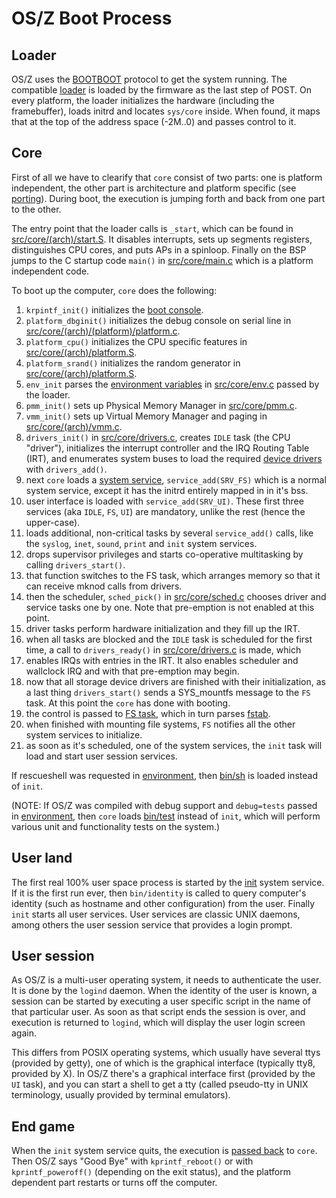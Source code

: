 OS/Z Boot Process
=================

Loader
------

OS/Z uses the [BOOTBOOT](https://gitlab.com/bztsrc/bootboot) protocol to get the system running.
The compatible [loader](https://gitlab.com/bztsrc/osz/tree/master/loader) is loaded by the firmware as the last step of POST.
On every platform, the loader initializes the hardware (including the framebuffer), loads initrd and locates `sys/core` inside.
When found, it maps that at the top of the address space (-2M..0) and passes control to it.

Core
----

First of all we have to clearify that `core` consist of two parts: one is platform independent, the other part is
architecture and platform specific (see [porting](https://gitlab.com/bztsrc/osz/blob/master/docs/porting.en.md)).
During boot, the execution is jumping forth and back from one part to the other.

The entry point that the loader calls is `_start`, which can be found in [src/core/(arch)/start.S](https://gitlab.com/bztsrc/osz/blob/master/src/core/x86_64/start.S).
It disables interrupts, sets up segments registers, distinguishes CPU cores, and puts APs in a spinloop.
Finally on the BSP jumps to the C startup code `main()` in [src/core/main.c](https://gitlab.com/bztsrc/osz/blob/master/src/core/main.c) which is a platform independent code.

To boot up the computer, `core` does the following:

1. `krpintf_init()` initializes the [boot console](https://gitlab.com/bztsrc/osz/blob/master/src/core/kprintf.c).
2. `platform_dbginit()` initializes the debug console on serial line in [src/core/(arch)/(platform)/platform.c](https://gitlab.com/bztsrc/osz/blob/master/src/core/x86_64/ibmpc/platform.c).
3. `platform_cpu()` initializes the CPU specific features in [src/core/(arch)/platform.S](https://gitlab.com/bztsrc/osz/blob/master/src/core/x86_64/platform.S).
4. `platform_srand()` initializes the random generator in [src/core/(arch)/platform.S](https://gitlab.com/bztsrc/osz/blob/master/src/core/x86_64/platform.S).
5. `env_init` parses the [environment variables](https://gitlab.com/bztsrc/osz/blob/master/docs/bootopts.en.md) in [src/core/env.c](https://gitlab.com/bztsrc/osz/blob/master/src/core/env.c) passed by the loader.
6. `pmm_init()` sets up Physical Memory Manager in [src/core/pmm.c](https://gitlab.com/bztsrc/osz/blob/master/src/core/pmm.c).
7. `vmm_init()` sets up Virtual Memory Manager and paging in [src/core/(arch)/vmm.c](https://gitlab.com/bztsrc/osz/blob/master/src/core/x86_64/vmm.c).
8. `drivers_init()` in [src/core/drivers.c](https://gitlab.com/bztsrc/osz/blob/master/src/core/drivers.c), creates `IDLE` task (the CPU "driver"), initializes the interrupt controller and the IRQ Routing Table (IRT), and enumerates system buses to load the required [device drivers](https://gitlab.com/bztsrc/osz/blob/master/docs/drivers.en.md) with `drivers_add()`.
9. next `core` loads a [system service](https://gitlab.com/bztsrc/osz/blob/master/docs/services.en.md), `service_add(SRV_FS)` which is a normal system service, except it has the initrd entirely mapped in in it's bss.
10. user interface is loaded with `service_add(SRV_UI)`. These first three services (aka `IDLE`, `FS`, `UI`) are mandatory, unlike the rest (hence the upper-case).
11. loads additional, non-critical tasks by several `service_add()` calls, like the `syslog`, `inet`, `sound`, `print` and `init` system services.
12. drops supervisor privileges and starts co-operative multitasking by calling `drivers_start()`.
13. that function switches to the FS task, which arranges memory so that it can receive mknod calls from drivers.
14. then the scheduler, `sched_pick()` in [src/core/sched.c](https://gitlab.com/bztsrc/osz/blob/master/src/core/sched.c) chooses driver and service tasks one by one. Note that pre-emption is not enabled at this point.
15. driver tasks perform hardware initialization and they fill up the IRT.
16. when all tasks are blocked and the `IDLE` task is scheduled for the first time, a call to `drivers_ready()` in [src/core/drivers.c](https://gitlab.com/bztsrc/osz/blob/master/src/core/drivers.c) is made, which
17. enables IRQs with entries in the IRT. It also enables scheduler and wallclock IRQ and with that pre-emption may begin.
18. now that all storage device drivers are finished with their initialization, as a last thing `drivers_start()` sends a SYS_mountfs message to the `FS` task. At this point the `core` has done with booting.
19. the control is passed to [FS task](https://gitlab.com/bztsrc/osz/blob/master/src/fs/main.c), which in turn parses [fstab](https://gitlab.com/bztsrc/osz/blob/master/etc/sys/etc/fstab).
20. when finished with mounting file systems, `FS` notifies all the other system services to initialize.
21. as soon as it's scheduled, one of the system services, the `init` task will load and start user session services.

If rescueshell was requested in [environment](https://gitlab.com/bztsrc/osz/blob/master/etc/sys/config), then [bin/sh](https://gitlab.com/bztsrc/osz/blob/master/src/sh/main.c) is loaded instead of `init`.

(NOTE: If OS/Z was compiled with debug support and `debug=tests` passed in [environment](https://gitlab.com/bztsrc/osz/blob/master/etc/sys/config),
then `core` loads [bin/test](https://gitlab.com/bztsrc/osz/blob/master/src/test/main.c) instead of `init`, which will perform various unit and functionality tests on the system.)

User land
---------

The first real 100% user space process is started by the [init](https://gitlab.com/bztsrc/osz/blob/master/src/init/main.c) system service.
If it is the first run ever, then `bin/identity` is called to query computer's identity (such as hostname and other configuration) from the user.
Finally `init` starts all user services. User services are classic UNIX daemons, among others the user session service that provides a login prompt.

User session
------------

As OS/Z is a multi-user operating system, it needs to authenticate the user. It is done by the `logind` daemon. When
the identity of the user is known, a session can be started by executing a user specific script in the name of that particular user.
As soon as that script ends the session is over, and execution is returned to `logind`, which will display the user login screen again.

This differs from POSIX operating systems, which usually have several ttys (provided by getty), one of which is the graphical
interface (typically tty8, provided by X). In OS/Z there's a graphical interface first (provided by the `UI` task), and you can
start a shell to get a tty (called pseudo-tty in UNIX terminology, usually provided by terminal emulators).

End game
--------

When the `init` system service quits, the execution is [passed back](https://gitlab.com/bztsrc/osz/blob/master/src/core/msg.c) to
`core`. Then OS/Z says "Good Bye" with `kprintf_reboot()` or with `kprintf_poweroff()` (depending on the exit status), and the
platform dependent part restarts or turns off the computer.
